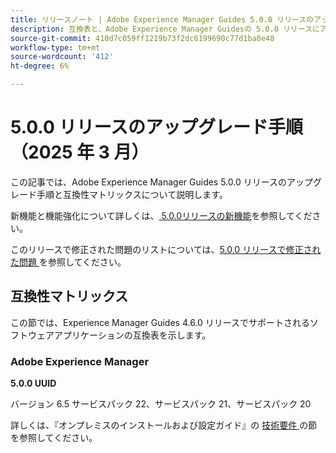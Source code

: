 ```yaml
---
title: リリースノート | Adobe Experience Manager Guides 5.0.0 リリースのアップグレード手順
description: 互換表と、Adobe Experience Manager Guidesの 5.0.0 リリースにアップグレードする方法について説明します。
source-git-commit: 410d7c059ff1219b73f2dc6199690c77d1ba0e48
workflow-type: tm+mt
source-wordcount: '412'
ht-degree: 6%

---
```


# 5.0.0 リリースのアップグレード手順（2025 年 3 月）

この記事では、Adobe Experience Manager Guides 5.0.0 リリースのアップグレード手順と互換性マトリックスについて説明します。

新機能と機能強化について詳しくは、[ 5.0.0リリースの新機能](../release-info/whats-new-5-0.md)を参照してください。

このリリースで修正された問題のリストについては、[5.0.0 リリースで修正された問題 ](../release-info/fixed-issues-5-0-0.md) を参照してください。

## 互換性マトリックス

この節では、Experience Manager Guides 4.6.0 リリースでサポートされるソフトウェアアプリケーションの互換表を示します。

### Adobe Experience Manager

**5.0.0 UUID**

バージョン 6.5 サービスパック 22、サービスパック 21、サービスパック 20

詳しくは、『オンプレミスのインストールおよび設定ガイド』の [ 技術要件 ](../install-guide/download-install-technical-requirements.md) の節を参照してください。

### FrameMakerとFrameMaker Publishing Server

| リリース | FMPS | FM |
| --- | --- | --- |
| 5.0.0 （UUID） | サポート対象 | 2022 以上 |

### 酸素コネクタ

| リリース | 酸素コネクタウィンドウ | 酸素コネクタMac | 酸素ウィンドウで編集 | Oxygen Macで編集 |
| --- | --- | --- |--- |--- |
| 5.0.0 （UUID） | 3.7-uuid.2 | 3.7-uuid.2 | 2.3 | 2.3 |

### ナレッジベーステンプレートバージョン

| コンポーネントパッケージ名 | コンポーネントのバージョン | テンプレートのバージョン |
|---|---|---|
| Cloud Service用Experience Manager Guides コンポーネントコンテンツパッケージ | dxml-components.all-1.3.0 | aem-site-template-dxml.all-1.0.4 |

### 新しいバージョンのAEM サイトテンプレート


| コンポーネントのバージョン | サイトバージョン |
|---|---|
| guides-components.all-1.3.0 | aemg-docs.all-1.2.0 |


## Experience Manager Guidesの 5.0.0 リリースへのアップグレード

Guides の現在のバージョンをバージョン 5.0.0 に簡単にアップグレードできます。Experience Manager Guidesのバージョン 5.0.0 へのアップグレードを行う前に、次の点を考慮する必要があります。

- バージョン 4.6.3、4.6.1、4.6 または 4.4 を使用している場合は、バージョン 5.0.0 に直接アップグレードできます。
- バージョン 4.2、4.2.1 （ホットフィックス 4.2.1.3）、4.1、または 4.1.x を使用している場合、バージョン 5.0.0 にアップグレードする前にバージョン 4.4 にアップグレードする必要があります。
- バージョン 4.0 を使用している場合、バージョン 4.3.x にアップグレードする前にバージョン 4.2 にアップグレードする必要があります。
- バージョン 3.8.5 を使用している場合、バージョン 4.2 にアップグレードする前にバージョン 4.0 にアップグレードする必要があります。
- バージョン 3.8.5 より前のバージョンを使用している場合は、[Experience Manager Guides ヘルプ PDF アーカイブ ](https://helpx.adobe.com/jp/xml-documentation-for-experience-manager/archive.html) にある製品固有のインストールガイドのAdobe Experience Manager Guidesのアップグレードの節を参照してください。

>[!NOTE]
>
>Experience Manager Guides版をアップグレードする前に、AEM サービスパックをインストールする必要があります。

詳しくは、Experience Manager Guidesの [ オンプレミスリリースのアップグレード手順 ](../install-guide/upgrade-xml-documentation.md) を参照してください。